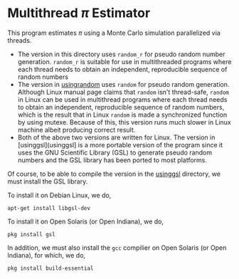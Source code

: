 # Multithread $\pi$ Estimator

This program estimates $\pi$ using a Monte Carlo simulation parallelized
via threads. 

- The version in this directory uses `random_r` for pseudo random number
generation. `random_r` is suitable for use in multithreaded programs where each
thread needs to obtain an independent, reproducible sequence of random numbers
- The version in [usingrandom](usingrandom) uses `random` for pseudo random
generation. Although Linux manual page claims that `random` isn't thread-safe,
`random` in Linux can be used in multithread programs where each thread needs
to obtain an independent, reproducible sequence of random numbers, which is the
result that in Linux `random` is made a synchronized function by using mutexe.
Because of this, this version runs much slower in Linux machine albeit 
producing correct result. 
- Both of the above two versions are written for Linux. The version in
[usinggsl](usinggsl] is a more portable version of the program since it 
uses the GNU Scientific Library (GSL) to generate pseudo random numbers and
the GSL library has been ported to most platforms. 

Of course, to be able to compile the version in the [usinggsl](usinggsl)
directory, we must install the GSL library.  

To install it on Debian Linux, we do,
```
apt-get install libgsl-dev
```


To install it on Open Solaris (or Open Indiana), we do,
```
pkg install gsl
```
In addition, we must also install the `gcc` compilier on Open Solaris 
(or Open Indiana), for which, we do,
```
pkg install build-essential
```



